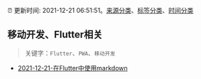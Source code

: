 :alarm_clock: 更新时间: 2021-12-21 06:51:51。[来源分类](../README.md)、[标签分类](../TAGS.md)、[时间分类](../TIMELINE.md)

## 移动开发、Flutter相关


> 关键字：`Flutter`、`PWA`、`移动开发`



- [2021-12-21-在Flutter中使用markdown](https://toutiao.io/k/bpjx1b0) 